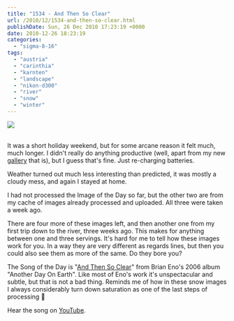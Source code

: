 ```yaml
---
title: "1534 - And Then So Clear"
url: /2010/12/1534-and-then-so-clear.html
publishDate: Sun, 26 Dec 2010 17:23:19 +0000
date: 2010-12-26 18:23:19
categories: 
  - "sigma-8-16"
tags: 
  - "austria"
  - "carinthia"
  - "karnten"
  - "landscape"
  - "nikon-d300"
  - "river"
  - "snow"
  - "winter"
---
```

<div class="container">
<div class="center"><a target="_blank" href="https://d25zfm9zpd7gm5.cloudfront.net/1200x1200/2010/20101219_141732_ps.jpg"><img src="https://d25zfm9zpd7gm5.cloudfront.net/0600x0600/2010/20101219_141732_ps.jpg" /></a></div>
</div>
<br />

It was a short holiday weekend, but for some arcane reason it felt much, much longer. I didn't really do anything productive (well, apart from my new <a target="_blank" href="/gallery/">gallery</a> that is), but I guess that's fine. Just re-charging batteries.

<a target="_blank" href="https://d25zfm9zpd7gm5.cloudfront.net/1200x1200/2010/20101219_142710_ps.jpg"><img style="margin: 0pt 0px 0pt 10px; float: right;" src="https://d25zfm9zpd7gm5.cloudfront.net/0150x0150/2010/20101219_142710_ps.jpg" alt="" border="0" /></a> Weather turned out much less interesting than predicted, it was mostly a cloudy mess, and again I stayed at home.

I had not processed the Image of the Day so far, but the other two are from my cache of images already processed and uploaded. All three were taken a week ago. 

<a target="_blank" href="https://d25zfm9zpd7gm5.cloudfront.net/1200x1200/2010/20101219_142542_ps.jpg"><img style="margin: 0pt 10px 0pt 0px; float: left;" src="https://d25zfm9zpd7gm5.cloudfront.net/0150x0150/2010/20101219_142542_ps.jpg" alt="" border="0" /></a> There are four more of these images left, and then another one from my first trip down to the river, three weeks ago. This makes for anything between one and three servings. It's hard for me to tell how these images work for you. In a way they are very different as regards lines, but then you could also see them as more of the same. Do they bore you?

 The Song of the Day is "<a target="_blank" href="http://www.lyricsmode.com/lyrics/b/brian_eno/and_then_so_clear.html">And Then So Clear</a>" from Brian Eno's 2006 album "Another Day On Earth". Like most of Eno's work it's unspectacular and subtle, but that is not a bad thing. Reminds me of how in these snow images I always considerably turn down saturation as one of the last steps of processing 🙂

Hear the song on <a target="_blank" href="http://www.youtube.com/watch?v=sLEgjBVtdhE">YouTube</a>.

